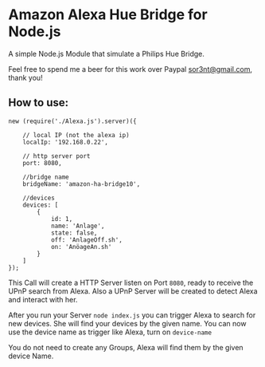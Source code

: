 # Amazon Alexa Hue Bridge for Node.js
A simple Node.js Module that simulate a Philips Hue Bridge.


 Feel free to spend me a beer for this work over Paypal sor3nt@gmail.com, thank you!


## How to use:

```
new (require('./Alexa.js').server)({

    // local IP (not the alexa ip)
    localIp: '192.168.0.22',

    // http server port
    port: 8080,

    //bridge name
    bridgeName: 'amazon-ha-bridge10',

    //devices
    devices: [
        {
            id: 1,
            name: 'Anlage',
            state: false,
            off: 'AnlageOff.sh',
            on: 'AnöageAn.sh'
        }
    ]
});
```
This Call will create a HTTP Server listen on Port `8080`, ready to receive the UPnP search from Alexa. Also a UPnP Server will be created to detect Alexa and interact with her.

After you run your Server ``` node index.js ``` you can trigger Alexa to search for new devices. She will find your devices by the given name. You can now use the device name as trigger like Alexa, turn on `device-name`

You do not need to create any Groups, Alexa will find them by the given device Name.


